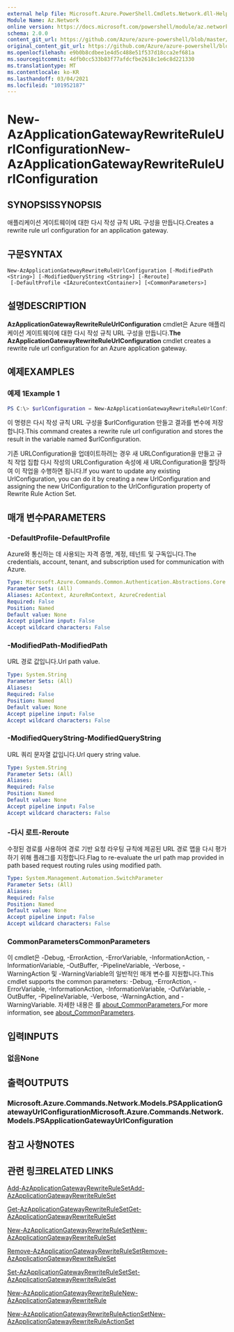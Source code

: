 ```yaml
---
external help file: Microsoft.Azure.PowerShell.Cmdlets.Network.dll-Help.xml
Module Name: Az.Network
online version: https://docs.microsoft.com/powershell/module/az.network/new-azapplicationgatewayrewriteruleurlconfiguration
schema: 2.0.0
content_git_url: https://github.com/Azure/azure-powershell/blob/master/src/Network/Network/help/New-AzApplicationGatewayRewriteRuleUrlConfiguration.md
original_content_git_url: https://github.com/Azure/azure-powershell/blob/master/src/Network/Network/help/New-AzApplicationGatewayRewriteRuleUrlConfiguration.md
ms.openlocfilehash: e9b0b8cdbee1e4d5c488e51f537d18cca2ef681a
ms.sourcegitcommit: 4dfb0cc533b83f77afdcfbe2618c1e6c8d221330
ms.translationtype: MT
ms.contentlocale: ko-KR
ms.lasthandoff: 03/04/2021
ms.locfileid: "101952187"
---
```

# <span data-ttu-id="deb15-101">New-AzApplicationGatewayRewriteRuleUrlConfiguration</span><span class="sxs-lookup"><span data-stu-id="deb15-101">New-AzApplicationGatewayRewriteRuleUrlConfiguration</span></span>

## <span data-ttu-id="deb15-102">SYNOPSIS</span><span class="sxs-lookup"><span data-stu-id="deb15-102">SYNOPSIS</span></span>
<span data-ttu-id="deb15-103">애플리케이션 게이트웨이에 대한 다시 작성 규칙 URL 구성을 만듭니다.</span><span class="sxs-lookup"><span data-stu-id="deb15-103">Creates a rewrite rule url configuration for an application gateway.</span></span>

## <span data-ttu-id="deb15-104">구문</span><span class="sxs-lookup"><span data-stu-id="deb15-104">SYNTAX</span></span>

```
New-AzApplicationGatewayRewriteRuleUrlConfiguration [-ModifiedPath <String>] [-ModifiedQueryString <String>] [-Reroute]
 [-DefaultProfile <IAzureContextContainer>] [<CommonParameters>]
```

## <span data-ttu-id="deb15-105">설명</span><span class="sxs-lookup"><span data-stu-id="deb15-105">DESCRIPTION</span></span>
<span data-ttu-id="deb15-106">**AzApplicationGatewayRewriteRuleUrlConfiguration** cmdlet은 Azure 애플리케이션 게이트웨이에 대한 다시 작성 규칙 URL 구성을 만듭니다.</span><span class="sxs-lookup"><span data-stu-id="deb15-106">**The AzApplicationGatewayRewriteRuleUrlConfiguration** cmdlet creates a rewrite rule url configuration for an Azure application gateway.</span></span>

## <span data-ttu-id="deb15-107">예제</span><span class="sxs-lookup"><span data-stu-id="deb15-107">EXAMPLES</span></span>

### <span data-ttu-id="deb15-108">예제 1</span><span class="sxs-lookup"><span data-stu-id="deb15-108">Example 1</span></span>
```powershell
PS C:\> $urlConfiguration = New-AzApplicationGatewayRewriteRuleUrlConfiguration -ModifiedPath "/abc" -ModifiedQueryString "x=y&a=b"
```

<span data-ttu-id="deb15-109">이 명령은 다시 작성 규칙 URL 구성을 $urlConfiguration 만들고 결과를 변수에 저장합니다.</span><span class="sxs-lookup"><span data-stu-id="deb15-109">This command creates a rewrite rule url configuration and stores the result in the variable named $urlConfiguration.</span></span>

<span data-ttu-id="deb15-110">기존 URLConfiguration을 업데이트하려는 경우 새 URLConfiguration을 만들고 규칙 작업 집합 다시 작성의 URLConfiguration 속성에 새 URLConfiguration을 할당하여 이 작업을 수행하면 됩니다.</span><span class="sxs-lookup"><span data-stu-id="deb15-110">If you want to update any existing UrlConfiguration, you can do it by creating a new UrlConfiguration and assigning the new UrlConfiguration to the UrlConfiguration property of Rewrite Rule Action Set.</span></span>

## <span data-ttu-id="deb15-111">매개 변수</span><span class="sxs-lookup"><span data-stu-id="deb15-111">PARAMETERS</span></span>

### <span data-ttu-id="deb15-112">-DefaultProfile</span><span class="sxs-lookup"><span data-stu-id="deb15-112">-DefaultProfile</span></span>
<span data-ttu-id="deb15-113">Azure와 통신하는 데 사용되는 자격 증명, 계정, 테넌트 및 구독입니다.</span><span class="sxs-lookup"><span data-stu-id="deb15-113">The credentials, account, tenant, and subscription used for communication with Azure.</span></span>

```yaml
Type: Microsoft.Azure.Commands.Common.Authentication.Abstractions.Core.IAzureContextContainer
Parameter Sets: (All)
Aliases: AzContext, AzureRmContext, AzureCredential
Required: False
Position: Named
Default value: None
Accept pipeline input: False
Accept wildcard characters: False
```

### <span data-ttu-id="deb15-114">-ModifiedPath</span><span class="sxs-lookup"><span data-stu-id="deb15-114">-ModifiedPath</span></span>
<span data-ttu-id="deb15-115">URL 경로 값입니다.</span><span class="sxs-lookup"><span data-stu-id="deb15-115">Url path value.</span></span>

```yaml
Type: System.String
Parameter Sets: (All)
Aliases:
Required: False
Position: Named
Default value: None
Accept pipeline input: False
Accept wildcard characters: False
```

### <span data-ttu-id="deb15-116">-ModifiedQueryString</span><span class="sxs-lookup"><span data-stu-id="deb15-116">-ModifiedQueryString</span></span>
<span data-ttu-id="deb15-117">URL 쿼리 문자열 값입니다.</span><span class="sxs-lookup"><span data-stu-id="deb15-117">Url query string value.</span></span>

```yaml
Type: System.String
Parameter Sets: (All)
Aliases:
Required: False
Position: Named
Default value: None
Accept pipeline input: False
Accept wildcard characters: False
```

### <span data-ttu-id="deb15-118">-다시 로트</span><span class="sxs-lookup"><span data-stu-id="deb15-118">-Reroute</span></span>
<span data-ttu-id="deb15-119">수정된 경로를 사용하여 경로 기반 요청 라우팅 규칙에 제공된 URL 경로 맵을 다시 평가하기 위해 플래그를 지정합니다.</span><span class="sxs-lookup"><span data-stu-id="deb15-119">Flag to re-evaluate the url path map provided in path based request routing rules using modified path.</span></span>

```yaml
Type: System.Management.Automation.SwitchParameter
Parameter Sets: (All)
Aliases:
Required: False
Position: Named
Default value: None
Accept pipeline input: False
Accept wildcard characters: False
```

### <span data-ttu-id="deb15-120">CommonParameters</span><span class="sxs-lookup"><span data-stu-id="deb15-120">CommonParameters</span></span>
<span data-ttu-id="deb15-121">이 cmdlet은 -Debug, -ErrorAction, -ErrorVariable, -InformationAction, -InformationVariable, -OutBuffer, -PipelineVariable, -Verbose, -WarningAction 및 -WarningVariable의 일반적인 매개 변수를 지원합니다.</span><span class="sxs-lookup"><span data-stu-id="deb15-121">This cmdlet supports the common parameters: -Debug, -ErrorAction, -ErrorVariable, -InformationAction, -InformationVariable, -OutVariable, -OutBuffer, -PipelineVariable, -Verbose, -WarningAction, and -WarningVariable.</span></span> <span data-ttu-id="deb15-122">자세한 내용은 를 [about_CommonParameters.](http://go.microsoft.com/fwlink/?LinkID=113216)</span><span class="sxs-lookup"><span data-stu-id="deb15-122">For more information, see [about_CommonParameters](http://go.microsoft.com/fwlink/?LinkID=113216).</span></span>

## <span data-ttu-id="deb15-123">입력</span><span class="sxs-lookup"><span data-stu-id="deb15-123">INPUTS</span></span>

### <span data-ttu-id="deb15-124">없음</span><span class="sxs-lookup"><span data-stu-id="deb15-124">None</span></span>

## <span data-ttu-id="deb15-125">출력</span><span class="sxs-lookup"><span data-stu-id="deb15-125">OUTPUTS</span></span>

### <span data-ttu-id="deb15-126">Microsoft.Azure.Commands.Network.Models.PSApplicationGatewayUrlConfiguration</span><span class="sxs-lookup"><span data-stu-id="deb15-126">Microsoft.Azure.Commands.Network.Models.PSApplicationGatewayUrlConfiguration</span></span>

## <span data-ttu-id="deb15-127">참고 사항</span><span class="sxs-lookup"><span data-stu-id="deb15-127">NOTES</span></span>

## <span data-ttu-id="deb15-128">관련 링크</span><span class="sxs-lookup"><span data-stu-id="deb15-128">RELATED LINKS</span></span>

[<span data-ttu-id="deb15-129">Add-AzApplicationGatewayRewriteRuleSet</span><span class="sxs-lookup"><span data-stu-id="deb15-129">Add-AzApplicationGatewayRewriteRuleSet</span></span>](./Add-AzApplicationGatewayRewriteRuleSet.md)

[<span data-ttu-id="deb15-130">Get-AzApplicationGatewayRewriteRuleSet</span><span class="sxs-lookup"><span data-stu-id="deb15-130">Get-AzApplicationGatewayRewriteRuleSet</span></span>](./Get-AzApplicationGatewayRewriteRuleSet.md)

[<span data-ttu-id="deb15-131">New-AzApplicationGatewayRewriteRuleSet</span><span class="sxs-lookup"><span data-stu-id="deb15-131">New-AzApplicationGatewayRewriteRuleSet</span></span>](./New-AzApplicationGatewayRewriteRuleSet.md)

[<span data-ttu-id="deb15-132">Remove-AzApplicationGatewayRewriteRuleSet</span><span class="sxs-lookup"><span data-stu-id="deb15-132">Remove-AzApplicationGatewayRewriteRuleSet</span></span>](./Remove-AzApplicationGatewayRewriteRuleSet.md)

[<span data-ttu-id="deb15-133">Set-AzApplicationGatewayRewriteRuleSet</span><span class="sxs-lookup"><span data-stu-id="deb15-133">Set-AzApplicationGatewayRewriteRuleSet</span></span>](./Set-AzApplicationGatewayRewriteRuleSet.md)

[<span data-ttu-id="deb15-134">New-AzApplicationGatewayRewriteRule</span><span class="sxs-lookup"><span data-stu-id="deb15-134">New-AzApplicationGatewayRewriteRule</span></span>](./New-AzApplicationGatewayRewriteRule.md)

[<span data-ttu-id="deb15-135">New-AzApplicationGatewayRewriteRuleActionSet</span><span class="sxs-lookup"><span data-stu-id="deb15-135">New-AzApplicationGatewayRewriteRuleActionSet</span></span>](./New-AzApplicationGatewayRewriteRuleActionSet.md)
